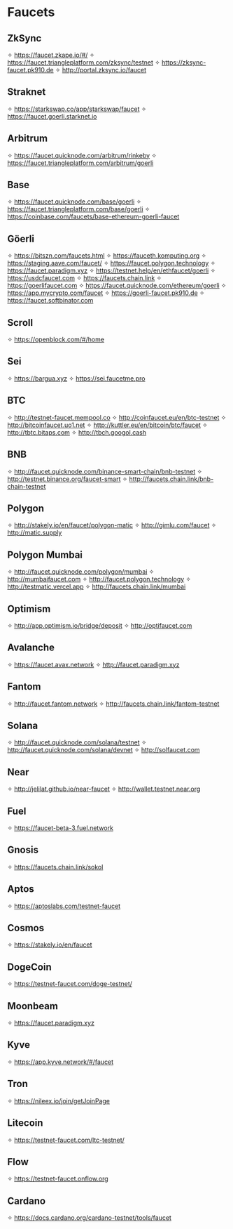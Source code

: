 # Faucets

## ZkSync

✧ https://faucet.zkape.io/#/
✧ https://faucet.triangleplatform.com/zksync/testnet
✧ https://zksync-faucet.pk910.de
✧ http://portal.zksync.io/faucet

## Straknet

✧ https://starkswap.co/app/starkswap/faucet
✧ https://faucet.goerli.starknet.io

## Arbitrum

✧ https://faucet.quicknode.com/arbitrum/rinkeby
✧ https://faucet.triangleplatform.com/arbitrum/goerli

## Base

✧ https://faucet.quicknode.com/base/goerli
✧ https://faucet.triangleplatform.com/base/goerli
✧ https://coinbase.com/faucets/base-ethereum-goerli-faucet

## Göerli

✧ https://bitszn.com/faucets.html
✧ https://fauceth.komputing.org
✧ https://staging.aave.com/faucet/
✧ https://faucet.polygon.technology
✧ https://faucet.paradigm.xyz
✧ https://testnet.help/en/ethfaucet/goerli
✧ https://usdcfaucet.com
✧ https://faucets.chain.link
✧ https://goerlifaucet.com
✧ https://faucet.quicknode.com/ethereum/goerli
✧ https://app.mycrypto.com/faucet
✧ https://goerli-faucet.pk910.de
✧ https://faucet.softbinator.com

## Scroll

✧ https://openblock.com/#/home

## Sei

✧ https://bargua.xyz
✧ https://sei.faucetme.pro

## BTC

✧ http://testnet-faucet.mempool.co
✧ http://coinfaucet.eu/en/btc-testnet
✧ http://bitcoinfaucet.uo1.net
✧ http://kuttler.eu/en/bitcoin/btc/faucet
✧ http://tbtc.bitaps.com
✧ http://tbch.googol.cash

## BNB

✧ http://faucet.quicknode.com/binance-smart-chain/bnb-testnet
✧ http://testnet.binance.org/faucet-smart
✧ http://faucets.chain.link/bnb-chain-testnet

## Polygon

✧ http://stakely.io/en/faucet/polygon-matic
✧ http://gimlu.com/faucet
✧ http://matic.supply

## Polygon Mumbai

✧ http://faucet.quicknode.com/polygon/mumbai
✧ http://mumbaifaucet.com
✧ http://faucet.polygon.technology
✧ http://testmatic.vercel.app
✧ http://faucets.chain.link/mumbai

## Optimism

✧ http://app.optimism.io/bridge/deposit
✧ http://optifaucet.com

## Avalanche

✧ https://faucet.avax.network
✧ http://faucet.paradigm.xyz

## Fantom

✧ http://faucet.fantom.network
✧ http://faucets.chain.link/fantom-testnet

## Solana

✧ http://faucet.quicknode.com/solana/testnet
✧ http://faucet.quicknode.com/solana/devnet
✧ http://solfaucet.com

## Near

✧ http://jelilat.github.io/near-faucet
✧ http://wallet.testnet.near.org

## Fuel

✧ https://faucet-beta-3.fuel.network

## Gnosis

✧ https://faucets.chain.link/sokol

## Aptos

✧ https://aptoslabs.com/testnet-faucet

## Cosmos

✧ https://stakely.io/en/faucet

## DogeCoin

✧ https://testnet-faucet.com/doge-testnet/

## Moonbeam

✧ https://faucet.paradigm.xyz

## Kyve

✧ https://app.kyve.network/#/faucet

## Tron

✧ https://nileex.io/join/getJoinPage

## Litecoin

✧ https://testnet-faucet.com/ltc-testnet/

## Flow

✧ https://testnet-faucet.onflow.org

## Cardano

✧ https://docs.cardano.org/cardano-testnet/tools/faucet
